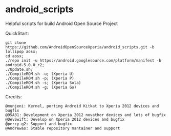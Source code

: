 android_scripts
===============

Helpful scripts for build Android Open Source Project

QuickStart:

    git clone https://github.com/AndroidOpenSourceXperia/android_scripts.git -b lollipop aosx;
    cd aosx;
    ./repo init -u https://android.googlesource.com/platform/manifest -b android-5.0.0_r2;
    ./Update.sh;
    ./CompileROM.sh -u; (Xperia U)
    ./CompileROM.sh -p; (Xperia P)   
    ./CompileROM.sh -s; (Xperia Sola)
    ./CompileROM.sh -g; (Xperia Go) 
    
Credits:
    
    @munjeni: Kernel, porting Android Kitkat to Xperia 2012 devices and bugfix
    @95A31: Development on Xperia 2012 novathor devices and lots of bugfix
    @DevSwift: Develop on Xperia 2012 devices and bugfix
    @percy-g2: Support and bugfix
    @Andrewas: Stable repository mantainer and support
